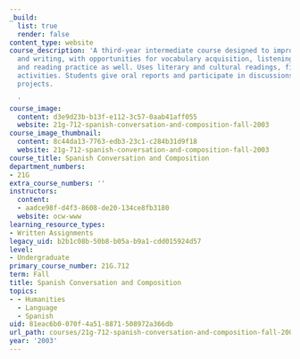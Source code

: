 ```yaml
---
_build:
  list: true
  render: false
content_type: website
course_description: 'A third-year intermediate course designed to improve speaking
  and writing, with opportunities for vocabulary acquisition, listening comprehension
  and reading practice as well. Uses literary and cultural readings, films, and group
  activities. Students give oral reports and participate in discussions and group
  projects.

  '
course_image:
  content: d3e9d23b-b13f-e112-3c57-0aab41aff055
  website: 21g-712-spanish-conversation-and-composition-fall-2003
course_image_thumbnail:
  content: 8c44da13-7763-edb3-23c1-c284b31d9f18
  website: 21g-712-spanish-conversation-and-composition-fall-2003
course_title: Spanish Conversation and Composition
department_numbers:
- 21G
extra_course_numbers: ''
instructors:
  content:
  - aadce98f-d4f3-8608-de20-134ce8fb3180
  website: ocw-www
learning_resource_types:
- Written Assignments
legacy_uid: b2b1c08b-50b8-b05a-b9a1-cdd015924d57
level:
- Undergraduate
primary_course_number: 21G.712
term: Fall
title: Spanish Conversation and Composition
topics:
- - Humanities
  - Language
  - Spanish
uid: 81eac6b0-070f-4a51-8871-508972a366db
url_path: courses/21g-712-spanish-conversation-and-composition-fall-2003
year: '2003'
---
```

